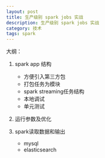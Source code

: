 ```yaml
---
layout: post
title: 生产级别 spark jobs 实战
description: 生产级别 spark jobs 实战
category: 技术
tags: spark
---
```


大纲：

1. spark app 结构

    - 方便引入第三方包
    - 打包任务为模块
    - spark streaming任务结构
    - 本地调试
    - 单元测试

2. 运行参数及优化

3. spark读取数据和输出

    - mysql
    - elasticsearch
